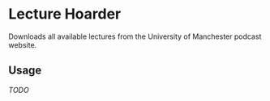 # Lecture Hoarder

Downloads all available lectures from the University of Manchester podcast website.

## Usage

*TODO*